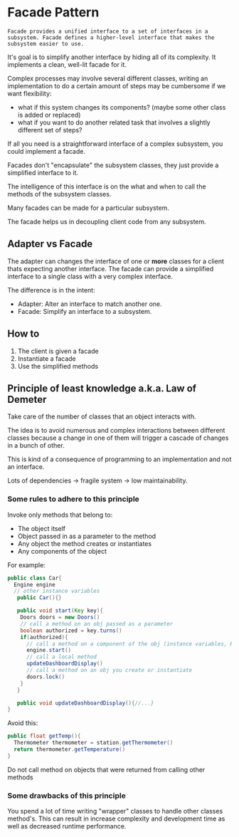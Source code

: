 # Facade Pattern

```
Facade provides a unified interface to a set of interfaces in a subsystem. Facade defines a higher-level interface that makes the subsystem easier to use.
```

It's goal is to simplify another interface by hiding all of its complexity. It implements a clean, well-lit facade for it.

Complex processes may involve several different classes, writing an implementation to do a certain amount of steps may be cumbersome if we want flexibility:

- what if this system changes its components? (maybe some other class is added or replaced)
- what if you want to do another related task that involves a slightly different set of steps?

If all you need is a straightforward interface of a complex subsystem, you could implement a facade.

Facades don't "encapsulate" the subsystem classes, they just provide a simplified interface to it.

The intelligence of this interface is on the what and when to call the methods of the subsystem classes.

Many facades can be made for a particular subsystem.

The facade helps us in decoupling client code from any subsystem.

## Adapter vs Facade

The adapter can changes the interface of one or **more** classes for a client thats expecting another interface.
The facade can provide a simplified interface to a single class with a very complex interface.

The difference is in the intent:

- Adapter: Alter an interface to match another one.
- Facade: Simplify an interface to a subsystem.

## How to

1. The client is given a facade
2. Instantiate a facade
3. Use the simplified methods

## Principle of least knowledge a.k.a. Law of Demeter

Take care of the number of classes that an object interacts with.

The idea is to avoid numerous and complex interactions between different classes because a change in one of them will trigger a cascade of changes in a bunch of other.

This is kind of a consequence of programming to an implementation and not an interface.

Lots of dependencies -> fragile system -> low maintainability.

### Some rules to adhere to this principle

Invoke only methods that belong to:

- The object itself
- Object passed in as a parameter to the method
- Any object the method creates or instantiates
- Any components of the object

For example:

```java
public class Car{
  Engine engine
  // other instance variables
   public Car(){}

   public void start(Key key){
    Doors doors = new Doors()
    // call a method on an obj passed as a parameter
    boolean authorized = key.turns()
    if(authorized){
      // call a method on a component of the obj (instance variables, HAS-A)
      engine.start()
      // call a local method
      updateDashboardDisplay()
      // call a method on an obj you create or instantiate
      doors.lock()
    }
   }

   public void updateDashboardDisplay(){//...}
}

```

Avoid this:

```JAVA
public float getTemp(){
  Thermometer thermometer = station.getThermometer()
  return thermometer.getTemperature()
}
```

Do not call method on objects that were returned from calling other methods

### Some drawbacks of this principle

You spend a lot of time writing "wrapper" classes to handle other classes method's.
This can result in increase complexity and development time as well as decreased runtime performance.
